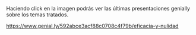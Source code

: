 Haciendo click en la imagen podrás ver las últimas presentaciones genially sobre los temas tratados.

https://www.genial.ly/592abce3acf88c0708c4f79b/eficacia-y-nulidad




